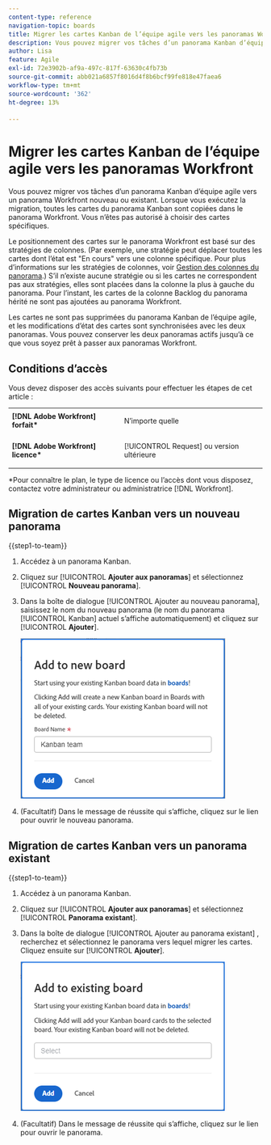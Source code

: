 ```yaml
---
content-type: reference
navigation-topic: boards
title: Migrer les cartes Kanban de l’équipe agile vers les panoramas Workfront
description: Vous pouvez migrer vos tâches d’un panorama Kanban d’équipe agile vers un panorama Workfront nouveau ou existant.
author: Lisa
feature: Agile
exl-id: 72e3902b-af9a-497c-817f-63630c4fb73b
source-git-commit: abb021a6857f8016d4f8b6bcf99fe818e47faea6
workflow-type: tm+mt
source-wordcount: '362'
ht-degree: 13%

---
```


# Migrer les cartes Kanban de l’équipe agile vers les panoramas Workfront

Vous pouvez migrer vos tâches d’un panorama Kanban d’équipe agile vers un panorama Workfront nouveau ou existant. Lorsque vous exécutez la migration, toutes les cartes du panorama Kanban sont copiées dans le panorama Workfront. Vous n’êtes pas autorisé à choisir des cartes spécifiques.

Le positionnement des cartes sur le panorama Workfront est basé sur des stratégies de colonnes. (Par exemple, une stratégie peut déplacer toutes les cartes dont l’état est &quot;En cours&quot; vers une colonne spécifique. Pour plus d’informations sur les stratégies de colonnes, voir [Gestion des colonnes du panorama](/help/quicksilver/agile/get-started-with-boards/manage-board-columns.md).) S’il n’existe aucune stratégie ou si les cartes ne correspondent pas aux stratégies, elles sont placées dans la colonne la plus à gauche du panorama. Pour l’instant, les cartes de la colonne Backlog du panorama hérité ne sont pas ajoutées au panorama Workfront.

Les cartes ne sont pas supprimées du panorama Kanban de l’équipe agile, et les modifications d’état des cartes sont synchronisées avec les deux panoramas. Vous pouvez conserver les deux panoramas actifs jusqu’à ce que vous soyez prêt à passer aux panoramas Workfront.

## Conditions d’accès

Vous devez disposer des accès suivants pour effectuer les étapes de cet article :

<table style="table-layout:auto">
 <col>
 </col>
 <col>
 </col>
 <tbody>
  <tr>
   <td role="rowheader"><strong>[!DNL Adobe Workfront] forfait*</strong></td>
   <td> <p>N’importe quelle</p> </td>
  </tr>
  <tr>
   <td role="rowheader"><strong>[!DNL Adobe Workfront] licence*</strong></td>
   <td> <p>[!UICONTROL Request] ou version ultérieure</p> </td>
  </tr>
 </tbody>
</table>

&#42;Pour connaître le plan, le type de licence ou l’accès dont vous disposez, contactez votre administrateur ou administratrice [!DNL Workfront].

## Migration de cartes Kanban vers un nouveau panorama

{{step1-to-team}}

1. Accédez à un panorama Kanban.
1. Cliquez sur [!UICONTROL **Ajouter aux panoramas**] et sélectionnez [!UICONTROL **Nouveau panorama**].
1. Dans la boîte de dialogue [!UICONTROL Ajouter au nouveau panorama], saisissez le nom du nouveau panorama (le nom du panorama [!UICONTROL Kanban] actuel s’affiche automatiquement) et cliquez sur [!UICONTROL **Ajouter**].

   ![Ajouter des cartes Kanban à un nouveau panorama](assets/add-kanban-cards-to-new-board-dialog.png)

1. (Facultatif) Dans le message de réussite qui s’affiche, cliquez sur le lien pour ouvrir le nouveau panorama.

## Migration de cartes Kanban vers un panorama existant

{{step1-to-team}}

1. Accédez à un panorama Kanban.
1. Cliquez sur [!UICONTROL **Ajouter aux panoramas**] et sélectionnez [!UICONTROL **Panorama existant**].
1. Dans la boîte de dialogue [!UICONTROL Ajouter au panorama existant] , recherchez et sélectionnez le panorama vers lequel migrer les cartes. Cliquez ensuite sur [!UICONTROL **Ajouter**].

   ![Ajouter des cartes Kanban à la carte existante](assets/add-kanban-cards-to-existing-board-dialog.png)

1. (Facultatif) Dans le message de réussite qui s’affiche, cliquez sur le lien pour ouvrir le panorama.
